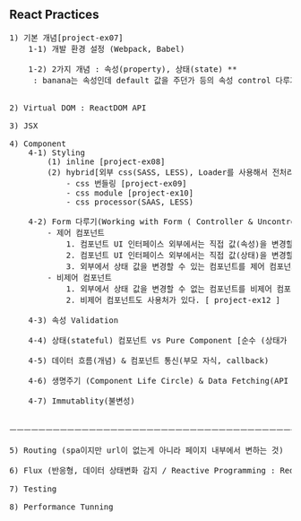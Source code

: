 ## React Practices

<pre>
1) 기본 개념[project-ex07]
	1-1) 개발 환경 설정 (Webpack, Babel)

	1-2) 2가지 개념 : 속성(property), 상태(state) **
	<Food name="banana" /> : banana는 속성인데 default 값을 주던가 등의 속성 control 다루기


2) Virtual DOM : ReactDOM API

3) JSX

4) Component
	4-1) Styling
		(1) inline [project-ex08]
		(2) hybrid[외부 css(SASS, LESS), Loader를 사용해서 전처리 필요]
			- css 번들링 [project-ex09]
			- css module [project-ex10]
			- css processor(SAAS, LESS)

	4-2) Form 다루기(Working with Form ( Controller & Uncontrolled ) [ project-ex11 ], [ project-ex12 ]
		- 제어 컴포넌트
			1. 컴포넌트 UI 인터페이스 외부에서는 직접 값(속성)을 변경할 수 없다.
			2. 컴포넌트 UI 인터페이스 외부에서는 직접 값(상태)을 변경할 수 있다.
			3. 외부에서 상태 값을 변경할 수 있는 컴포넌트를 제어 컴포넌트라고 한다.
		- 비제어 컴포넌트
			1. 외부에서 상태 값을 변경할 수 없는 컴포넌트를 비제어 컴포넌트라고 한다.
			2. 비제어 컴포넌트도 사용처가 있다. [ project-ex12 ]

	4-3) 속성 Validation

	4-4) 상태(stateful) 컴포넌트 vs Pure Component [순수 (상태가 없는 컴포넌트) ] : 컴포넌트 작성/중첩 [emaillist-app]

	4-5) 데이터 흐름(개념) & 컴포넌트 통신(부모 자식, callback)

	4-6) 생명주기 (Component Life Circle) & Data Fetching(API 서버 사용)

	4-7) Immutablity(불변성)


ㅡㅡㅡㅡㅡㅡㅡㅡㅡㅡㅡㅡㅡㅡㅡㅡㅡㅡㅡㅡㅡㅡㅡㅡㅡㅡㅡㅡㅡㅡㅡㅡㅡㅡㅡㅡㅡㅡㅡㅡㅡㅡㅡㅡㅡㅡ

5) Routing (spa이지만 url이 없는게 아니라 페이지 내부에서 변하는 것)

6) Flux (반응형, 데이터 상태변화 감지 / Reactive Programming : Redux(React.js), WebFlux(Spring), Nuxt(Vue.js )

7) Testing

8) Performance Tunning



</pre>